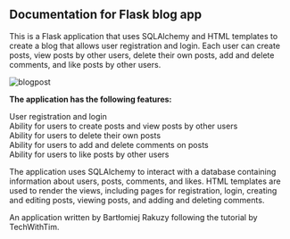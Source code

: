 <h2>Documentation for Flask blog app</h2>

This is a Flask application that uses SQLAlchemy and HTML templates to create a blog that allows user registration and login. Each user can create posts, view posts by other users, delete their own posts, add and delete comments, and like posts by other users.

![blogpost](https://user-images.githubusercontent.com/96372115/221369355-adec48cb-6a25-4aa3-ae07-ca8358ef8b47.jpg)


<b>The application has the following features:</b><br>

User registration and login<br>
Ability for users to create posts and view posts by other users<br>
Ability for users to delete their own posts<br>
Ability for users to add and delete comments on posts<br>
Ability for users to like posts by other users<br>


The application uses SQLAlchemy to interact with a database containing information about users, posts, comments, and likes. HTML templates are used to render the views, including pages for registration, login, creating and editing posts, viewing posts, and adding and deleting comments.

An application written by Bartłomiej Rakuzy following the tutorial by TechWithTim.
